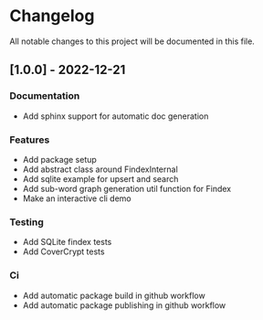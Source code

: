 # Changelog

All notable changes to this project will be documented in this file.

## [1.0.0] - 2022-12-21

### Documentation

- Add sphinx support for automatic doc generation

### Features

- Add package setup
- Add abstract class around FindexInternal
- Add sqlite example for upsert and search
- Add sub-word graph generation util function for Findex
- Make an interactive cli demo

### Testing

- Add SQLite findex tests
- Add CoverCrypt tests

### Ci

- Add automatic package build in github workflow
- Add automatic package publishing in github workflow

<!-- generated by git-cliff -->
